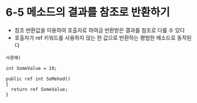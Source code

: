 # 6-5 메소드의 결과를 참조로 반환하기
* 참조 반환값을 이용하여 호출자로 하여금 반환받은 결과를 참조로 다룰 수 있다
* 호출자가 ref 키워드를 사용하지 않는 한 값으로 반환하는 평범한 메소드로 동작된다 
  
```
사용예)

int SomeValue = 10;

public ref int SoMehod()
{
  return ref SomeValue;
}

```








